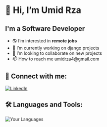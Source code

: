 # 👋 Hi, I’m Umid Rza
## I'm a Software Developer

- 🌎 I’m interested in **remote jobs**
- 🔭 I’m currently working on django projects
- 🚀 I’m looking to collaborate on new projects
- 📫 How to reach me umidrza4@gmail.com

## 💬 Connect with me:
[![LinkedIn](https://img.shields.io/badge/LinkedIn-0077B5?style=for-the-badge&logo=linkedin&logoColor=white)](https://www.linkedin.com/in/umidrza/)

## 🛠️ Languages and Tools:
![Your Languages](https://skillicons.dev/icons?i=python,js,django,cs,net&theme=dark)
